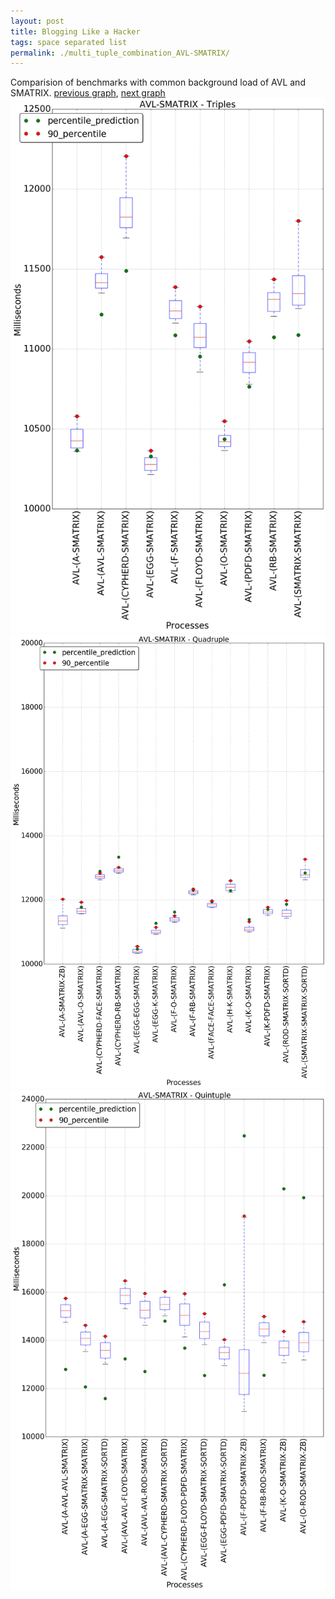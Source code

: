 ```yaml
---
layout: post
title: Blogging Like a Hacker
tags: space separated list
permalink: ./multi_tuple_combination_AVL-SMATRIX/
---
```


Comparision of benchmarks with common background load of AVL and SMATRIX.
[previous graph](./multi_tuple_combination_AVL-ROD/), [next graph](./multi_tuple_combination_AVL-SORTD/)
<img src="./images/triple/AVL/AVL-SMATRIX_box.png" alt="graph figure"><img src="./images/quadruple/AVL/AVL-SMATRIX_box.png" alt="graph figure"><img src="./images/quintuple/AVL/AVL-SMATRIX_box.png" alt="graph figure">